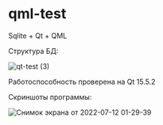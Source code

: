 # qml-test

Sqlite + Qt + QML

Структура БД:

![qt-test (3)](https://user-images.githubusercontent.com/69749126/178365846-e2b5e919-bc3c-4550-8825-5d6d4f5cb3b5.png)

Работоспособность проверена на Qt 15.5.2

Скриншоты программы:

![Снимок экрана от 2022-07-12 01-29-39](https://user-images.githubusercontent.com/69749126/178369737-ff219446-9dc2-42c1-8356-7e0f120dc916.png)
